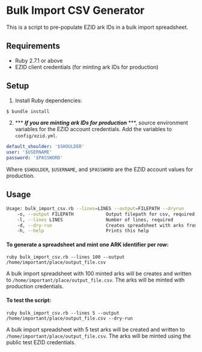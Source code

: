 # Bulk Import CSV Generator

This is a script to pre-populate EZID ark IDs in a bulk import spreadsheet.

## Requirements
* Ruby 2.7.1 or above
* EZID client credentials (for minting ark IDs for production)

## Setup

1. Install Ruby dependencies:

  ```bash 
  $ bundle install
  ```

2. *** ***If you are minting ark IDs for production*** ***, source environment variables for the EZID account credentials. Add the variables to `config/ezid.yml`.

  ```yml
  default_shoulder: '$SHOULDER'
  user: '$USERNAME'
  password: '$PASSWORD'
  ```

  Where `$SHOULDER`, `$USERNAME`, and `$PASSWORD` are the EZID account values for production.

## Usage

```bash
Usage: bulk_import_csv.rb --lines=LINES --output=FILEPATH --dryrun
    -o, --output FILEPATH            Output filepath for csv, required
    -l, --lines LINES                Number of lines, required
    -d, --dry-run                    Creates spreadsheet with arks from EZID Test API
    -h, --help                       Prints this help
```

#### To generate a spreadsheet and mint one ARK identifier per row:
```
ruby bulk_import_csv.rb --lines 100 --output /home/important/place/output_file.csv
```

A bulk import spreadsheet with 100 minted arks will be creates and written to `/home/important/place/output_file.csv`. The arks will be minted with production credentials.

#### To test the script:
```
ruby bulk_import_csv.rb --lines 5 --output /home/important/place/output_file.csv --dry-run
```

A bulk import spreadsheet with 5 test arks will be created and written to `/home/important/place/output_file.csv`. The arks will be minted using the public test EZID credentials.
